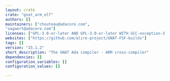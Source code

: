 ```yaml
---
layout: crate
crate: "gnat_arm_elf"
authors: []
maintainers: ["chouteau@adacore.com",
"sagaert@adacore.com"]
licenses: ["GPL-3.0-or-later AND GPL-3.0-or-later WITH GCC-exception-3.1"]
websites: ["https://github.com/alire-project/GNAT-FSF-builds"]
tags: []
version: "15.1.2"
short_description: "The GNAT Ada compiler - ARM cross-compiler"
dependencies: []
configuration_variables: []
configuration_values: []

---
```



